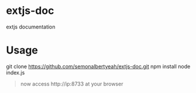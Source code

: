 # extjs-doc
extjs documentation


# Usage
git clone https://github.com/semonalbertyeah/extjs-doc.git
npm install
node index.js

> now access http://ip:8733 at your browser
